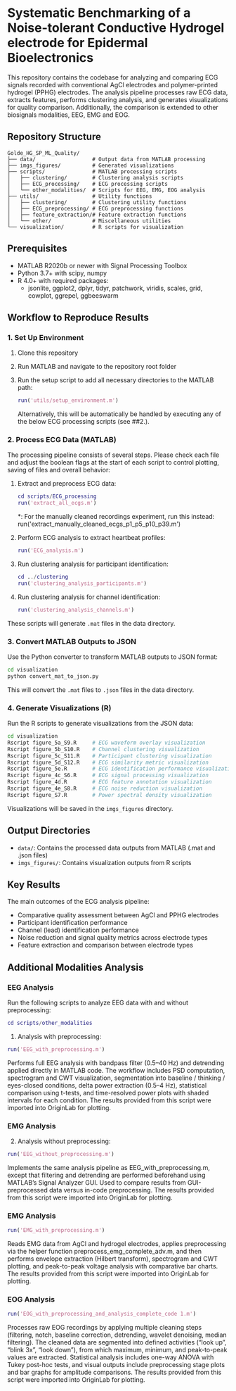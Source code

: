 # Systematic Benchmarking of a Noise-tolerant Conductive Hydrogel electrode for Epidermal Bioelectronics

This repository contains the codebase for analyzing and comparing ECG signals recorded with conventional AgCl electrodes and polymer-printed hydrogel (PPHG) electrodes. The analysis pipeline processes raw ECG data, extracts features, performs clustering analysis, and generates visualizations for quality comparison. Additionally, the comparison is extended to other biosignals modalities, EEG, EMG and EOG.

## Repository Structure

```
Golde_HG_SP_ML_Quality/
├── data/                  # Output data from MATLAB processing
├── imgs_figures/          # Generated visualizations
├── scripts/               # MATLAB processing scripts
│   ├── clustering/        # Clustering analysis scripts
│   ├── ECG_processing/    # ECG processing scripts
│   └── other_modalities/  # Scripts for EEG, EMG, EOG analysis
├── utils/                 # Utility functions
│   ├── clustering/        # Clustering utility functions
│   ├── ECG_preprocessing/ # ECG preprocessing functions
│   ├── feature_extraction/# Feature extraction functions
│   └── other/             # Miscellaneous utilities
└── visualization/         # R scripts for visualization
```

## Prerequisites

- MATLAB R2020b or newer with Signal Processing Toolbox
- Python 3.7+ with scipy, numpy
- R 4.0+ with required packages:
  - jsonlite, ggplot2, dplyr, tidyr, patchwork, viridis, scales, grid, cowplot, ggrepel, ggbeeswarm

## Workflow to Reproduce Results

### 1. Set Up Environment

1. Clone this repository
2. Run MATLAB and navigate to the repository root folder
3. Run the setup script to add all necessary directories to the MATLAB path:
   ```matlab
   run('utils/setup_environment.m')
   ```

   Alternatively, this will be automatically be handled by executing any of the below ECG processing scripts (see ##2.).

### 2. Process ECG Data (MATLAB)

The processing pipeline consists of several steps. Please check each file and adjust 
the boolean flags at the start of each script to control plotting, saving of files and overall behavior:

1. Extract and preprocess ECG data:
   ```matlab
   cd scripts/ECG_processing
   run('extract_all_ecgs.m')
   ```
   *: For the manually cleaned recordings experiment, run this instead:
    run('extract_manually_cleaned_ecgs_p1_p5_p10_p39.m')

2. Perform ECG analysis to extract heartbeat profiles:
   ```matlab
   run('ECG_analysis.m')
   ```

3. Run clustering analysis for participant identification:
   ```matlab
   cd ../clustering
   run('clustering_analysis_participants.m')
   ```

4. Run clustering analysis for channel identification:
   ```matlab
   run('clustering_analysis_channels.m')
   ```

These scripts will generate `.mat` files in the data directory.

### 3. Convert MATLAB Outputs to JSON

Use the Python converter to transform MATLAB outputs to JSON format:

```bash
cd visualization
python convert_mat_to_json.py
```

This will convert the `.mat` files to `.json` files in the data directory.

### 4. Generate Visualizations (R)

Run the R scripts to generate visualizations from the JSON data:

```bash
cd visualization
Rscript figure_5a_S9.R     # ECG waveform overlay visualization
Rscript figure_5b_S10.R    # Channel clustering visualization
Rscript figure_5c_S11.R    # Participant clustering visualization
Rscript figure_5d_S12.R    # ECG similarity metric visualization
Rscript figure_5e.R        # ECG identification performance visualization
Rscript figure_4c_S6.R     # ECG signal processing visualization
Rscript figure_4d.R        # ECG feature annotation visualization
Rscript figure_4e_S8.R     # ECG noise reduction visualization
Rscript figure_S7.R        # Power spectral density visualization
```

Visualizations will be saved in the `imgs_figures` directory.

## Output Directories

- `data/`: Contains the processed data outputs from MATLAB (.mat and .json files)  
- `imgs_figures/`: Contains visualization outputs from R scripts

## Key Results

The main outcomes of the ECG analysis pipeline:
- Comparative quality assessment between AgCl and PPHG electrodes
- Participant identification performance 
- Channel (lead) identification performance
- Noise reduction and signal quality metrics across electrode types
- Feature extraction and comparison between electrode types

## Additional Modalities Analysis

### EEG Analysis

Run the following scripts to analyze EEG data with and without preprocessing:

```matlab
cd scripts/other_modalities
```

1. Analysis with preprocessing:
```matlab
run('EEG_with_preprocessing.m')
```
Performs full EEG analysis with bandpass filter (0.5–40 Hz) and detrending applied directly in MATLAB code. The workflow includes PSD computation, spectrogram and CWT visualization, segmentation into baseline / thinking / eyes-closed conditions, delta power extraction (0.5–4 Hz), statistical comparison using t-tests, and time-resolved power plots with shaded intervals for each condition. The results provided from this script were imported into OriginLab for plotting.
### EMG Analysis

2. Analysis without preprocessing:
```matlab
run('EEG_without_preprocessing.m')
```
Implements the same analysis pipeline as EEG_with_preprocessing.m, except that filtering and detrending are performed beforehand using MATLAB’s Signal Analyzer GUI. Used to compare results from GUI-preprocessed data versus in-code preprocessing. The results provided from this script were imported into OriginLab for plotting.


### EMG Analysis

```matlab
run('EMG_with_preprocessing.m')
```

Reads EMG data from AgCl and hydrogel electrodes, applies preprocessing via the helper function preprocess_emg_complete_adv.m, and then performs envelope extraction (Hilbert transform), spectrogram and CWT plotting, and peak-to-peak voltage analysis with comparative bar charts. The results provided from this script were imported into OriginLab for plotting.

### EOG Analysis

```matlab
run('EOG_with_preprocessing_and_analysis_complete_code 1.m')
```

Processes raw EOG recordings by applying multiple cleaning steps (filtering, notch, baseline correction, detrending, wavelet denoising, median filtering). The cleaned data are segmented into defined activities (“look up”, “blink 3x”, “look down”), from which maximum, minimum, and peak-to-peak values are extracted. Statistical analysis includes one-way ANOVA with Tukey post-hoc tests, and visual outputs include preprocessing stage plots and bar graphs for amplitude comparisons. The results provided from this script were imported into OriginLab for plotting.



